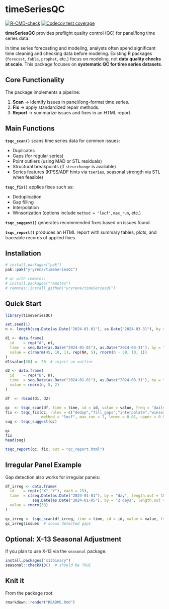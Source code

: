 
# timeSeriesQC

<!-- badges: start -->

[![R-CMD-check](https://github.com/yryrena/timeSeriesQC/actions/workflows/R-CMD-check.yaml/badge.svg)](https://github.com/yryrena/timeSeriesQC/actions)
[![Codecov test
coverage](https://codecov.io/gh/yryrena/timeSeriesQC/branch/main/graph/badge.svg)](https://app.codecov.io/gh/yryrena/timeSeriesQC)
<!-- badges: end -->

**timeSeriesQC** provides preflight quality control (QC) for panel/long
time series data.

In time series forecasting and modeling, analysts often spend
significant time cleaning and checking data before modeling. Existing R
packages (`forecast`, `fable`, `prophet`, etc.) focus on modeling, not
**data quality checks at scale**. This package focuses on **systematic
QC for time series datasets**.

## Core Functionality

The package implements a pipeline:

1.  **Scan** → identify issues in panel/long-format time series.  
2.  **Fix** → apply standardized repair methods.  
3.  **Report** → summarize issues and fixes in an HTML report.

## Main Functions

**`tsqc_scan()`** scans time series data for common issues:

- Duplicates  
- Gaps (for regular series)  
- Point outliers (using MAD or STL residuals)  
- Structural breakpoints (if `strucchange` is available)  
- Series features (KPSS/ADF hints via `tseries`, seasonal strength via
  STL when feasible)

**`tsqc_fix()`** applies fixes such as:

- Deduplication  
- Gap filling  
- Interpolation  
- Winsorization (options include `method = "locf"`, `max_run`, etc.)

**`tsqc_suggest()`** generates recommended fixes based on issues found.

**`tsqc_report()`** produces an HTML report with summary tables, plots,
and traceable records of applied fixes.

## Installation

``` r
# install.packages("pak")
pak::pak("yryrena/timeSeriesQC")

# or with remotes:
# install.packages("remotes")
# remotes::install_github("yryrena/timeSeriesQC")
```

## Quick Start

``` r
library(timeSeriesQC)

set.seed(1)
n <- length(seq.Date(as.Date("2024-01-01"), as.Date("2024-03-31"), by = "day"))

d1 <- data.frame(
  id    = rep("A", n),
  time  = seq.Date(as.Date("2024-01-01"), as.Date("2024-03-31"), by = "day"),
  value = c(rnorm(45, 10, 1), rep(NA, 5), rnorm(n - 50, 10, 1))
)
d1$value[20] <- 20  # inject an outlier

d2 <- data.frame(
  id    = rep("B", n),
  time  = seq.Date(as.Date("2024-01-01"), as.Date("2024-03-31"), by = "day"),
  value = rnorm(n, 5, 2)
)

df  <- rbind(d1, d2)

qc  <- tsqc_scan(df, time = time, id = id, value = value, freq = "daily")
fix <- tsqc_fix(qc, rules = c("dedup","fill_gaps","interpolate","winsorize"),
                method = "locf", max_run = 7, lower = 0.01, upper = 0.99)
sug <- tsqc_suggest(qc)

qc
fix
head(sug)

tsqc_report(qc, fix, out = "qc_report.html")
```

## Irregular Panel Example

Gap detection also works for irregular panels:

``` r
df_irreg <- data.frame(
  id    = rep(c("X","Y"), each = 15),
  time  = c(seq.Date(as.Date("2024-01-01"), by = "day", length.out = 15),
            seq.Date(as.Date("2024-01-05"), by = "2 days", length.out = 15)),
  value = rnorm(30)
)

qc_irreg <- tsqc_scan(df_irreg, time = time, id = id, value = value, freq = "daily")
qc_irreg$issues  # shows detected gaps
```

## Optional: X-13 Seasonal Adjustment

If you plan to use X-13 via the `seasonal` package:

``` r
install.packages("x13binary")
seasonal::checkX13()  # should be TRUE
```

## Knit it

From the package root:

``` r
rmarkdown::render("README.Rmd")
```
